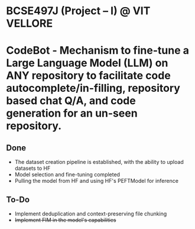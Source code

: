 # BCSE497J (Project – I) @ VIT VELLORE

# CodeBot - Mechanism to fine-tune a Large Language Model (LLM) on ANY repository to facilitate code autocomplete/in-filling, repository based chat Q/A, and code generation for an un-seen repository.

## Done 
- The dataset creation pipeline is established, with the ability to upload datasets to HF
- Model selection and fine-tuning completed
- Pulling the model from HF and using HF's PEFTModel for inference

## To-Do
- Implement deduplication and context-preserving file chunking 
- ~~Implement FIM in the model's capabilities~~

